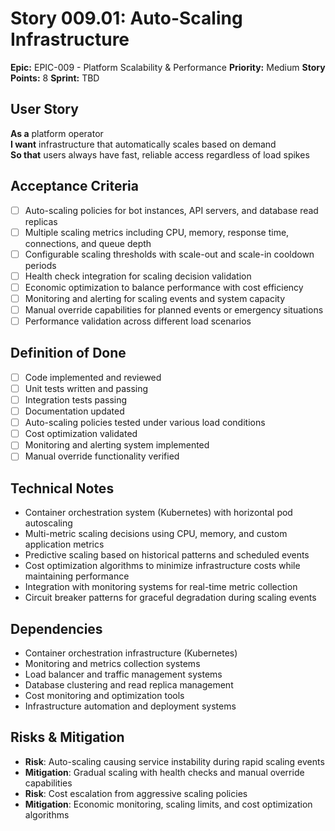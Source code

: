 # Story 009.01: Auto-Scaling Infrastructure

**Epic:** EPIC-009 - Platform Scalability & Performance
**Priority:** Medium
**Story Points:** 8
**Sprint:** TBD

## User Story
**As a** platform operator  
**I want** infrastructure that automatically scales based on demand  
**So that** users always have fast, reliable access regardless of load spikes  

## Acceptance Criteria
- [ ] Auto-scaling policies for bot instances, API servers, and database read replicas
- [ ] Multiple scaling metrics including CPU, memory, response time, connections, and queue depth
- [ ] Configurable scaling thresholds with scale-out and scale-in cooldown periods
- [ ] Health check integration for scaling decision validation
- [ ] Economic optimization to balance performance with cost efficiency
- [ ] Monitoring and alerting for scaling events and system capacity
- [ ] Manual override capabilities for planned events or emergency situations
- [ ] Performance validation across different load scenarios

## Definition of Done
- [ ] Code implemented and reviewed
- [ ] Unit tests written and passing
- [ ] Integration tests passing
- [ ] Documentation updated
- [ ] Auto-scaling policies tested under various load conditions
- [ ] Cost optimization validated
- [ ] Monitoring and alerting system implemented
- [ ] Manual override functionality verified

## Technical Notes
- Container orchestration system (Kubernetes) with horizontal pod autoscaling
- Multi-metric scaling decisions using CPU, memory, and custom application metrics
- Predictive scaling based on historical patterns and scheduled events
- Cost optimization algorithms to minimize infrastructure costs while maintaining performance
- Integration with monitoring systems for real-time metric collection
- Circuit breaker patterns for graceful degradation during scaling events

## Dependencies
- Container orchestration infrastructure (Kubernetes)
- Monitoring and metrics collection systems
- Load balancer and traffic management systems
- Database clustering and read replica management
- Cost monitoring and optimization tools
- Infrastructure automation and deployment systems

## Risks & Mitigation
- **Risk**: Auto-scaling causing service instability during rapid scaling events
- **Mitigation**: Gradual scaling with health checks and manual override capabilities
- **Risk**: Cost escalation from aggressive scaling policies
- **Mitigation**: Economic monitoring, scaling limits, and cost optimization algorithms